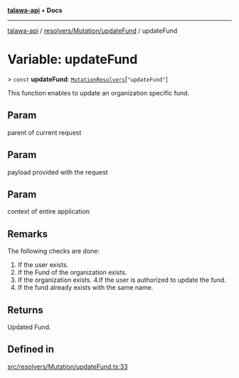 [**talawa-api**](../../../../README.md) • **Docs**

***

[talawa-api](../../../../modules.md) / [resolvers/Mutation/updateFund](../README.md) / updateFund

# Variable: updateFund

\> `const` **updateFund**: [`MutationResolvers`](../../../../types/generatedGraphQLTypes/type-aliases/MutationResolvers.md)\[`"updateFund"`\]

This function enables to update an organization specific fund.

## Param

parent of current request

## Param

payload provided with the request

## Param

context of entire application

## Remarks

The following checks are done:
1. If the user exists.
2. If the Fund of the organization exists.
3. If the organization exists.
4.If the user is authorized to update the fund.
5. If the fund already exists with the same name.

## Returns

Updated Fund.

## Defined in

[src/resolvers/Mutation/updateFund.ts:33](https://github.com/PalisadoesFoundation/talawa-api/blob/f4877b986932181336f42a7336754de05976cd97/src/resolvers/Mutation/updateFund.ts#L33)
